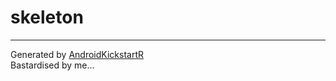 # skeleton #

----------
Generated by [AndroidKickstartR](http://www.androidkickstartr.com) <br />
Bastardised by me...
